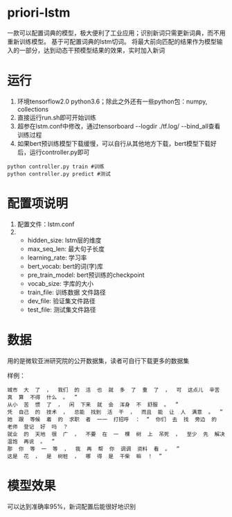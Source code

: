 # priori-lstm
一款可以配置词典的模型，极大便利了工业应用；识别新词只需更新词典，而不用重新训练模型。
基于可配置词典的lstm切词。 将最大前向匹配的结果作为模型输入的一部分，达到动态干预模型结果的效果，实时加入新词

# 运行
1. 环境tensorflow2.0 python3.6；除此之外还有一些python包：numpy, collections
2. 直接运行run.sh即可开始训练
3. 超参在lstm.conf中修改，通过tensorboard --logdir ./tf.log/  --bind_all查看训练过程
4. 如果bert预训练模型下载缓慢，可以自行从其他地方下载，bert模型下载好后，运行controller.py即可
```
python controller.py train #训练
python controller.py predict #测试
```

# 配置项说明
1. 配置文件：lstm.conf
2. + hidden_size: lstm层的维度 
   + max_seq_len: 最大句子长度
   + learning_rate: 学习率
   + bert_vocab: bert的词(字)库
   + pre_train_model: bert预训练的checkpoint
   + vocab_size: 字库的大小
   + train_file: 训练数据 文件路径
   + dev_file: 验证集文件路径
   + test_file: 测试集文件路径

# 数据
用的是微软亚洲研究院的公开数据集，读者可自行下载更多的数据集


样例：
```
城市  大  了  ，  我们  的  活  也  就  多  了  重  了  ，  可  这点儿  辛苦  真  算  不得  什么  。  ”
从小  苦  惯  了  ，  闲  下来  就  会  浑身  不  舒服  。  ”
凭  自己  的  技术  ，  总能  找到  活  干  ，  而且  能  让  人  满意  。  ”
她  跟  等候  着  的  求职  者  一一  打招呼  ：  “  你们  去  找  旁边  的  老师  登记  好  吗  ？
就业  的  天地  很  广  ，  不要  在  一  棵  树  上  吊死  ，  至少  先  解决  温饱  再说  。  ”
那  你  等  一  等  ，  我  再  帮  你  调调  资料  看  。  ”
这是  花  ，  是  树桩  ，  哪  得  是  干柴  嘛  ！  ”
```
# 模型效果
可以达到准确率95%，新词配置后能很好地识别
